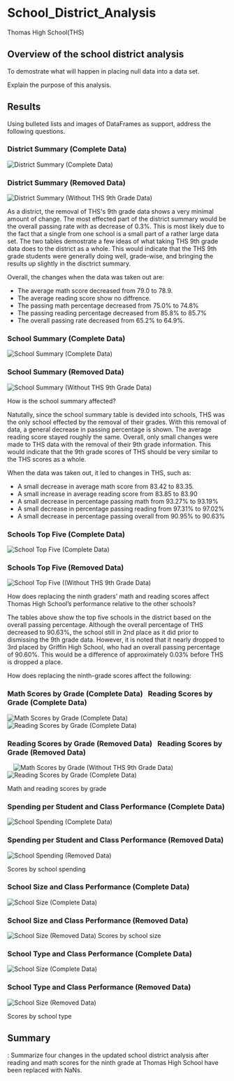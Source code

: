 # School_District_Analysis
Thomas High School(THS)


## Overview of the school district analysis

To demostrate what will happen in placing null data into a data set.

Explain the purpose of this analysis.

## Results

Using bulleted lists and images of DataFrames as support, address the following questions.




### District Summary (Complete Data)
![District Summary (Complete Data)](/Images/district_summary_PyCity_Schools.png)

### District Summary (Removed Data)
![District Summary (Without THS 9th Grade Data)](/Images/district_summary_challenge.png)

As a district, the removal of THS's 9th grade data shows a very minimal amount of change. The most effected part of the district summary would be the overall passing rate with as decrease of 0.3%. This is most likely due to the fact that a single from one school is a small part of a rather large data set.  The two tables demostrate a few ideas of what taking THS 9th grade data does to the district as a whole. This would indicate that the THS 9th grade students were generally doing well, grade-wise, and bringing the results up slightly in the disctrict summary.

Overall, the changes when the data was taken out are:
* The average math score decreased from 79.0 to 78.9.
* The average reading score show no diffrence.
* The passing math percentage decreased from 75.0% to 74.8%
* The passing reading percentage decreased from 85.8% to 85.7%
* The overall passing rate decreased from 65.2% to 64.9%.



### School Summary (Complete Data)
![School Summary (Complete Data)](/Images/school_summary_PyCity_Schools.png)

### School Summary (Removed Data)
![School Summary (Without THS 9th Grade Data)](/Images/school_summary_challenge.png)

How is the school summary affected?

Natutally, since the school summary table is devided into schools, THS was the only school effected by the removal of their grades. With this removal of data, a general decrease in passing percentage is shown. The average reading score stayed roughly the same. Overall, only small changes were made to THS data with the removal of their 9th grade information. This would indicate that the 9th grade scores of THS should be very similar to the THS scores as a whole.  

When the data was taken out, it led to changes in THS, such as:

* A small decrease in average math score from 83.42 to 83.35.
* A small increase in average reading score from 83.85 to 83.90
* A small decrease in percentage passing math from 93.27% to 93.19%
* A small decrease in percentage passing reading from 97.31% to 97.02%
* A small decrease in percentage passing overall from 90.95% to 90.63%




### Schools Top Five (Complete Data)
![School Top Five (Complete Data)](/Images/top_five_PyCity_Schools.png)
### Schools Top Five (Removed Data)
![School Top Five ((Without THS 9th Grade Data)](/Images/top_five_challenge.png)

How does replacing the ninth graders’ math and reading scores affect Thomas High School’s performance relative to the other schools?

The tables above show the top five schools in the district based on the overall passing percentage. Although the overall percentage of THS decreased to 90.63%, the school still in 2nd place as it did prior to dismissing the 9th grade data. However, it is noted that it nearly dropped to 3rd placed by Griffin High School, who had an overall passing percentage of 90.60%. This would be a difference of approximately 0.03% before THS is dropped a place.



How does replacing the ninth-grade scores affect the following:

### Math Scores by Grade (Complete Data) &nbsp; Reading Scores by Grade (Complete Data)
![Math Scores by Grade (Complete Data)](/Images/math_scores_by_grade_PyCity_Schools.png)   &emsp;&emsp;&emsp; ![Reading Scores by Grade (Complete Data)](/Images/reading_scores_by_grade_PyCity_Schools.png)

### Reading Scores by Grade (Removed Data) &nbsp; Reading Scores by Grade (Removed Data)
&emsp;![Math Scores by Grade (Without THS 9th Grade Data)](/Images/math_scores_by_grade_challenge.png)   &emsp;&emsp;&emsp;&emsp; ![Reading Scores by Grade (Complete Data)](/Images/reading_scores_by_grade_challenge.png)

  Math and reading scores by grade
  
### Spending per Student and Class Performance (Complete Data)
  ![School Spending (Complete Data)](/Images/spending_per_student_challenge.png)
### Spending per Student and Class Performance (Removed Data)
![School Spending (Removed Data)](/Images/spending_per_student_PyCity_Schools.png)
  
  Scores by school spending
  
### School Size and Class Performance (Complete Data)
![School Size (Complete Data)](/Images/student_body_size_PyCity_Schools.png)
### School Size and Class Performance (Removed Data)
![School Size (Removed Data)](/Images/student_body_size_challenge.png)
   Scores by school size
   
### School Type and Class Performance (Complete Data)
![School Size (Complete Data)](/Images/school_type_PyCity_Schools.png)
### School Type and Class Performance (Removed Data)
![School Size (Removed Data)](/Images/school_type_challenge.png)
   
  Scores by school type


## Summary

: Summarize four changes in the updated school district analysis after reading and math scores for the ninth grade at Thomas High School have been replaced with NaNs.
